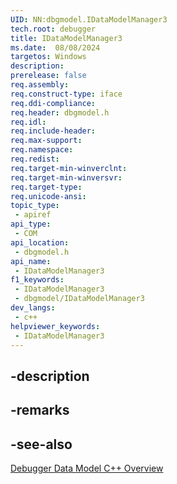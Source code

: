 ```yaml
---
UID: NN:dbgmodel.IDataModelManager3
tech.root: debugger
title: IDataModelManager3
ms.date:  08/08/2024
targetos: Windows
description: 
prerelease: false
req.assembly: 
req.construct-type: iface
req.ddi-compliance: 
req.header: dbgmodel.h
req.idl: 
req.include-header: 
req.max-support: 
req.namespace: 
req.redist: 
req.target-min-winverclnt: 
req.target-min-winversvr: 
req.target-type: 
req.unicode-ansi: 
topic_type:
 - apiref
api_type:
 - COM
api_location:
 - dbgmodel.h
api_name:
 - IDataModelManager3
f1_keywords:
 - IDataModelManager3
 - dbgmodel/IDataModelManager3
dev_langs:
 - c++
helpviewer_keywords:
 - IDataModelManager3
---
```


## -description

## -remarks

## -see-also

[Debugger Data Model C++ Overview](/windows-hardware/drivers/debugger/data-model-cpp-overview)
